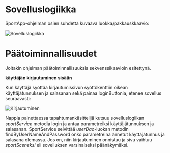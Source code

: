 # Sovelluslogiikka

SportApp-ohjelman osien suhdetta kuvaava luokka/pakkauskkaavio:

![Sovelluslogiikka](https://github.com/sronja/ot-harjoitustyo/blob/main/dokumentaatio/sovelluslogiikka.png)

# Päätoiminnallisuudet

Joitakin ohjelman päätoiminnallisuuksia sekvenssikaavioin esitettynä.

**käyttäjän kirjautuminen sisään**

Kun käyttäjä syöttää kirjautumissivun syöttökenttiin oikean käyttäjätunnuksen ja salasanan sekä painaa loginButtonia, etenee sovellus seuraavasti: 

![Kirjautuminen](https://github.com/sronja/ot-harjoitustyo/blob/main/dokumentaatio/kuvat/loggingIn.png)

Nappia painettaessa tapahtumankäsittelijä kutsuu sovelluslogiikan *sportService* metodia login ja antaa parametreiksi käyttäjätunnuksen ja salasanan.
SportService selvittää *userDao*-luokan metodin findByUserNameAndPassword onko parametreina annetut käyttäjätunnus ja salasana olemassa. 
Jos on, niin kirjautuminen onnistuu ja sivu vaihtuu *sportSceneksi* eli sovelluksen varsinaiseksi päänäkymäksi.
